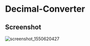 # Decimal-Converter

## Screenshot

![screenshot_1550620427](https://user-images.githubusercontent.com/46540226/53056242-5db21480-345f-11e9-8d88-98891546e7d2.png)
